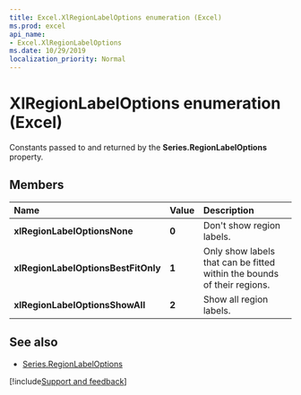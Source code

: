 ```yaml
---
title: Excel.XlRegionLabelOptions enumeration (Excel)
ms.prod: excel
api_name:
- Excel.XlRegionLabelOptions
ms.date: 10/29/2019
localization_priority: Normal
---
```


# XlRegionLabelOptions enumeration (Excel)

Constants passed to and returned by the **Series.RegionLabelOptions** property.

## Members

|Name|Value|Description|
|:-----|:-----|:-----|
| **xlRegionLabelOptionsNone**| **0**| Don't show region labels.
| **xlRegionLabelOptionsBestFitOnly**| **1**| Only show labels that can be fitted within the bounds of their regions.
| **xlRegionLabelOptionsShowAll**| **2**| Show all region labels.
## See also

- [Series.RegionLabelOptions](Excel.Series.RegionLabelOptions.md)

[!include[Support and feedback](~/includes/feedback-boilerplate.md)]